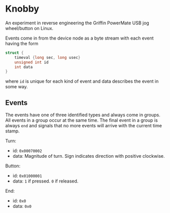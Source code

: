 Knobby
======

An experiment in reverse engineering the Griffin PowerMate USB jog
wheel/button on Linux.

Events come in from the device node as a byte stream with each event having the
form

```C
struct {
    timeval {long sec, long usec}
    unsigned int id
    int data
}
```
where `id` is unique for each kind of event and data describes the event in
some way.

Events
------

The events have one of three identified types and always come in groups. All
events in a group occur at the same time. The final event in a group is always
`end` and signals that no more events will arrive with the current time stamp.

Turn:
 * id: `0x00070002`
 * data: Magnitude of turn. Sign indicates direction with positive clockwise.

Button:
 * id: `0x01000001`
 * data: `1` if pressed. `0` if released.

End:
 * id: `0x0`
 * data: `0x0`
